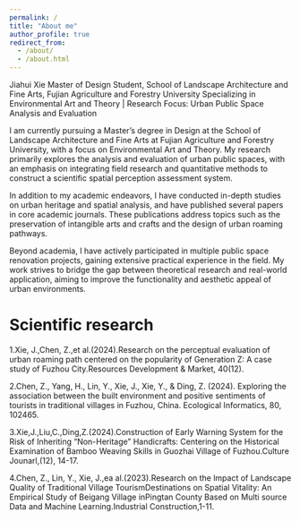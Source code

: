 ```yaml
---
permalink: /
title: "About me"
author_profile: true
redirect_from: 
  - /about/
  - /about.html
---
```


Jiahui Xie
Master of Design Student, School of Landscape Architecture and Fine Arts, Fujian Agriculture and Forestry University
Specializing in Environmental Art and Theory | Research Focus: Urban Public Space Analysis and Evaluation

I am currently pursuing a Master’s degree in Design at the School of Landscape Architecture and Fine Arts at Fujian Agriculture and Forestry University, with a focus on Environmental Art and Theory. My research primarily explores the analysis and evaluation of urban public spaces, with an emphasis on integrating field research and quantitative methods to construct a scientific spatial perception assessment system.

In addition to my academic endeavors, I have conducted in-depth studies on urban heritage and spatial analysis, and have published several papers in core academic journals. These publications address topics such as the preservation of intangible arts and crafts and the design of urban roaming pathways.

Beyond academia, I have actively participated in multiple public space renovation projects, gaining extensive practical experience in the field. My work strives to bridge the gap between theoretical research and real-world application, aiming to improve the functionality and aesthetic appeal of urban environments.

Scientific research
======
1.Xie, J.,Chen, Z.,et al.(2024).Research on the perceptual evaluation of urban roaming path centered on the popularity of Generation Z: A case study of Fuzhou City.Resources Development & Market, 40(12).

2.Chen, Z., Yang, H., Lin, Y., Xie, J., Xie, Y., & Ding, Z. (2024). Exploring the association between the built environment and positive sentiments of tourists in traditional villages in Fuzhou, China. Ecological Informatics, 80, 102465.

3.Xie,J.,Liu,C.,Ding,Z.(2024).Construction of Early Warning System for the Risk of Inheriting “Non-Heritage” Handicrafts: Centering on the Historical Examination of Bamboo Weaving Skills in Guozhai Village of Fuzhou.Culture Jounarl,(12), 14-17.

4.Chen, Z.,  Lin, Y., Xie, J.,ea al.(2023).Research on the lmpact of Landscape Quality of Traditional Village TourismDestinations on Spatial Vitality: An Empirical Study of Beigang Village inPingtan County Based on Multi source Data and Machine Learning.Industrial Construction,1-11.

